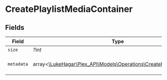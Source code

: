 # CreatePlaylistMediaContainer


## Fields

| Field                                                                                                                                                                                                                                                                                                                                                                                                                                             | Type                                                                                                                                                                                                                                                                                                                                                                                                                                              | Required                                                                                                                                                                                                                                                                                                                                                                                                                                          | Description                                                                                                                                                                                                                                                                                                                                                                                                                                       | Example                                                                                                                                                                                                                                                                                                                                                                                                                                           |
| ------------------------------------------------------------------------------------------------------------------------------------------------------------------------------------------------------------------------------------------------------------------------------------------------------------------------------------------------------------------------------------------------------------------------------------------------- | ------------------------------------------------------------------------------------------------------------------------------------------------------------------------------------------------------------------------------------------------------------------------------------------------------------------------------------------------------------------------------------------------------------------------------------------------- | ------------------------------------------------------------------------------------------------------------------------------------------------------------------------------------------------------------------------------------------------------------------------------------------------------------------------------------------------------------------------------------------------------------------------------------------------- | ------------------------------------------------------------------------------------------------------------------------------------------------------------------------------------------------------------------------------------------------------------------------------------------------------------------------------------------------------------------------------------------------------------------------------------------------- | ------------------------------------------------------------------------------------------------------------------------------------------------------------------------------------------------------------------------------------------------------------------------------------------------------------------------------------------------------------------------------------------------------------------------------------------------- |
| `size`                                                                                                                                                                                                                                                                                                                                                                                                                                            | *?int*                                                                                                                                                                                                                                                                                                                                                                                                                                            | :heavy_minus_sign:                                                                                                                                                                                                                                                                                                                                                                                                                                | N/A                                                                                                                                                                                                                                                                                                                                                                                                                                               | 7                                                                                                                                                                                                                                                                                                                                                                                                                                                 |
| `metadata`                                                                                                                                                                                                                                                                                                                                                                                                                                        | array<[\LukeHagar\Plex_API\Models\Operations\CreatePlaylistMetadata](../../Models/Operations/CreatePlaylistMetadata.md)>                                                                                                                                                                                                                                                                                                                          | :heavy_minus_sign:                                                                                                                                                                                                                                                                                                                                                                                                                                | N/A                                                                                                                                                                                                                                                                                                                                                                                                                                               | [{"addedAt":1705719589,"composite":"/playlists/96/composite/1705724593","duration":141000,"guid":"com.plexapp.agents.none://a2f92937-1408-40e2-b022-63a8a9377e55","icon":"playlist://image.smart","key":"/playlists/96/items","lastViewedAt":1705719589,"leafCount":1,"playlistType":"video","ratingKey":"96","smart":false,"summary":"What a great playlist","title":"A Great Playlist","type":"playlist","updatedAt":1705724593,"viewCount":1}] |